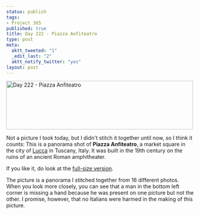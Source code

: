```yaml
--- 
status: publish
tags: 
- Project 365
published: true
title: Day 222 - Piazza Anfiteatro
type: post
meta: 
  aktt_tweeted: "1"
  _edit_last: "2"
  aktt_notify_twitter: "yes"
layout: post
---
```

<a href="http://www.flickr.com/photos/freeed/6031343284/" title="Day 222 - Piazza Anfiteatro by Fred​, on Flickr"><img src="http://farm7.static.flickr.com/6084/6031343284_8a6bbcc2b7.jpg" width="500" height="130" alt="Day 222 - Piazza Anfiteatro"/></a>

Not a picture I took today, but I didn't stitch it together until now, so I think it counts: This is a panorama shot of <strong>Piazza Anfiteatro</strong>, a market square in the city of <a href="https://secure.wikimedia.org/wikipedia/en/wiki/Lucca">Lucca</a> in Tuscany, Italy. It was built in the 19th century on the ruins of an ancient Roman amphitheater.

If you like it, do look at the <a href="https://secure.flickr.com/photos/freeed/6031343284/sizes/o/in/photostream/">full-size version</a>.

The picture is a panorama I stitched together from 16 different photos. When you look more closely, you can see that a man in the bottom left corner is missing a hand because he was present on one picture but not the other. I promise, however, that no Italians were harmed in the making of this picture.
